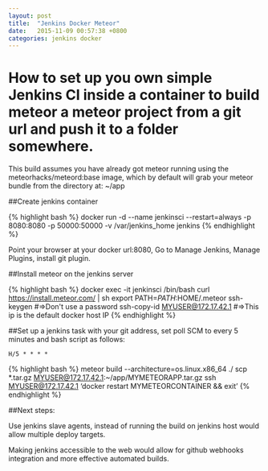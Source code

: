 ```yaml
---
layout: post
title:  "Jenkins Docker Meteor"
date:   2015-11-09 00:57:38 +0800
categories: jenkins docker
---
```

# How to set up you own simple Jenkins CI inside a container to build meteor a meteor project from a git url and push it to a folder somewhere.

This build assumes you have already got meteor running using the meteorhacks/meteord:base image, which by default will grab your meteor bundle from the directory at: ~/app


##Create jenkins container

{% highlight bash %}
docker run -d --name jenkinsci --restart=always -p 8080:8080 -p 50000:50000 -v /var/jenkins_home jenkins
{% endhighlight %}


Point your browser at your docker url:8080, Go to Manage Jenkins, Manage Plugins, install git plugin.

##Install meteor on the jenkins server

{% highlight bash %}
docker exec -it jenkinsci /bin/bash
curl https://install.meteor.com/ | sh
export PATH=$PATH:$HOME/.meteor
ssh-keygen
#=>Don't use a password
ssh-copy-id MYUSER@172.17.42.1
#=>This ip is the default docker host IP
{% endhighlight %}


##Set up a jenkins task with your git address, set poll SCM to every 5 minutes and bash script as follows:

    H/5 * * * *


{% highlight bash %}
meteor build --architecture=os.linux.x86_64 ./
scp *.tar.gz MYUSER@172.17.42.1:~/app/MYMETEORAPP.tar.gz
ssh MYUSER@172.17.42.1 ‘docker restart MYMETEORCONTAINER && exit’
{% endhighlight %}


##Next steps:

Use jenkins slave agents, instead of running the build on jenkins host would allow multiple deploy targets.

Making jenkins accessible to the web would allow for github webhooks integration and more effective automated builds.
